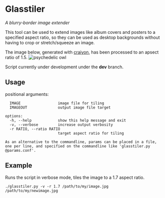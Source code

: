 # Glasstiler
*A blurry-border image extender*

This tool can be used to extend images like album covers and posters to a specified aspect ratio, so they can be used as desktop backgrounds without having to crop or stretch/squeeze an image.

The image below, generated with [craiyon](https://www.craiyon.com/), has been processed to an apsect ratio of 1.5.
![psychedelic owl](craiyon_psychowl_two.jpg)


Script currently under development under the **dev** branch.
## Usage

positional arguments:
```
  IMAGE                 image file for tiling
  IMAGEOUT              output image file target

options:
  -h, --help            show this help message and exit
  -v, --verbose         increase output verbosity
  -r RATIO, --ratio RATIO
                        target aspect ratio for tiling

As an alternative to the commandline, params can be placed in a file, one per line, and specified on the commandline like 'glasstiler.py @params.conf'.
```

## Example
Runs the script in verbose mode, tiles the image to a 1.7 aspect ratio.

`./glasstiler.py -v -r 1.7 /path/to/my/image.jpg /path/to/my/newimage.jpg`
